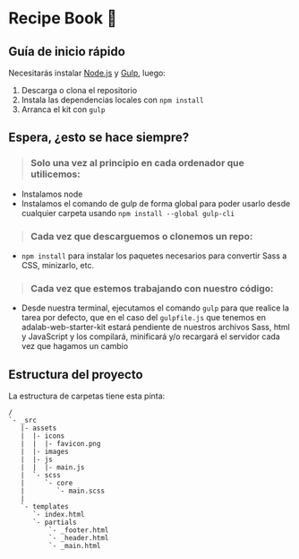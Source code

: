 
# Recipe Book  🍴 

## Guía de inicio rápido
Necesitarás instalar [Node.js](https://nodejs.org/) y [Gulp](https://gulpjs.com), luego:
1. Descarga o clona el repositorio
2. Instala las dependencias locales con `npm install`
3. Arranca el kit con `gulp`

## Espera, ¿esto se hace siempre?
> ### Solo una vez al principio en cada ordenador que utilicemos:
- Instalamos node
- Instalamos el comando de gulp de forma global para poder usarlo desde cualquier carpeta usando `npm install --global gulp-cli`

> ### Cada vez que descarguemos o clonemos un repo:
- `npm install` para instalar los paquetes necesarios para convertir Sass a CSS, minizarlo, etc.

> ### Cada vez que estemos trabajando con nuestro código:
- Desde nuestra terminal, ejecutamos el comando `gulp` para que realice la tarea por defecto, que en el caso del `gulpfile.js` que tenemos en adalab-web-starter-kit estará pendiente de nuestros archivos Sass, html y JavaScript y los compilará, minificará y/o recargará el servidor cada vez que hagamos un cambio

## Estructura del proyecto

La estructura de carpetas tiene esta pinta:
```
/
`- _src
   |- assets
   |  |- icons
   |  |  |- favicon.png
   |  |- images
   |  |- js
   |  |  |- main.js
   |  `- scss
   |     `- core
   |        `- main.scss
   |
   `- templates
      `- index.html
      `- partials
          `- _footer.html
          `- _header.html
          `- _main.html

```
